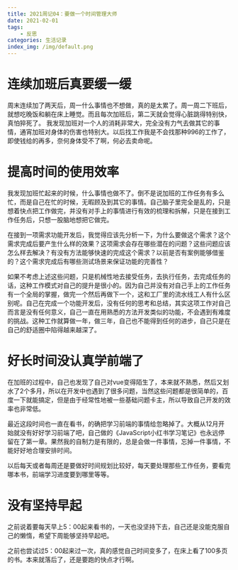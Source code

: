 ```yaml
---
title: 2021周记04：要做一个时间管理大师
date: 2021-02-01
tags:
    - 反思
categories: 生活记录
index_img: /img/default.png
---
```

# 连续加班后真要缓一缓

周末连续加了两天后，周一什么事情也不想做，真的是太累了。周一周二下班后，就想吃晚饭和躺在床上睡觉。而且每次加班后，第二天就会觉得心脏跳得特别快，真怕猝死了。
我发现加班对一个人的消耗非常大，完全没有力气去做其它的事情，通宵加班对身体的伤害也特别大。以后找工作我是不会找那种996的工作了，即使钱给的再多，奈何身体受不了啊，何必去卖命呢。

# 提高时间的使用效率

我发现加班忙起来的时候，什么事情也做不了。倒不是说加班的工作任务有多么忙，而是自己在忙的时候，无暇顾及到其它的事情。自己脑子里完全是乱的，只是想着快点把工作做完，并没有对手上的事情进行有效的梳理和拆解，只是在接到工作任务后，只想一股脑地想把它做完。

在接到一项需求功能开发后，我觉得应该先分析一下，为什么要做这个需求？这个需求完成后要产生什么样的效果？这项需求会存在哪些潜在的问题？这些问题应该怎么样去解决？有没有方法能够快速的完成这个需求？以前是否有案例能够借鉴的？这个需求完成后有哪些测试场景来保证功能的完善性？

如果不考虑上述这些问题，只是机械性地去接受任务，去执行任务，去完成任务的话，这种工作模式对自己的提升是很小的。因为自己并没有对自己手上的工作任务有一个全局的掌握，做完一个然后再做下一个，这和工厂里的流水线工人有什么区别呢。自己在完成一个功能开发后，没有任何的思考和总结，其实这项工作对自己而言是没有任何意义，自己一直在用熟悉的方法开发类似的功能，不会遇到有难度的挑战。这种工作就算做一年，做三年，自己也不能得到任何的进步，自己只是在自己的舒适圈中陷得越来越深了。

# 好长时间没认真学前端了

在加班的过程中，自己也发现了自己对vue变得陌生了，本来就不熟悉，然后又划水了2个多月，所以在开发中也遇到了很多问题，当然这些问题都是很简单的，百度一下就能搞定，但是由于经常性地被一些基础问题卡主，所以导致自己开发的效率也非常低。

最近这段时间也一直在看书，的确把学习前端的事情给忽略掉了。大概从12月开始就没有好好学习前端了吧，自己做的《JavaScript小红书学习笔记》也永远停留在了第一章。果然我的自制力是有限的，总是会做一件事情，忘掉一件事情，不能好好地合理安排时间。

以后每天或者每周还是要做好时间规划比较好，每天要处理那些工作任务，要看完哪本书，前端学习进度要到哪里等等。

# 没有坚持早起

之前说着要每天早上5：00起来看书的，一天也没坚持下去，自己还是没能克服自己的懒惰，希望下周能够坚持早起吧。

之前也尝试过5：00起来过一次，真的感觉自己时间变多了，在床上看了100多页的书。本来就落后了，还是要跑的快点才行啊。
